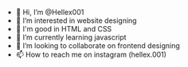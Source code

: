 - 👋 Hi, I’m @Hellex001
- 👀 I’m interested in website designing
- 💞️ I'm good in HTML and CSS
- 🌱 I’m currently learning javascript
- 💞️ I’m looking to collaborate on frontend designing
- 📫 How to reach me on instagram (hellex.001)

<!---
Hellex001/Hellex001 is a ✨ special ✨ repository because its `README.md` (this file) appears on your GitHub profile.
You can click the Preview link to take a look at your changes.
--->
